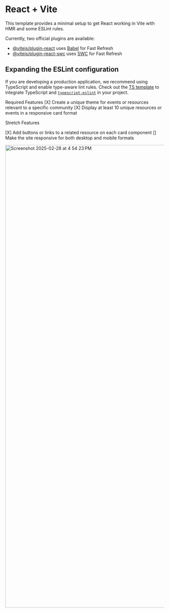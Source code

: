 # React + Vite

This template provides a minimal setup to get React working in Vite with HMR and some ESLint rules.

Currently, two official plugins are available:

- [@vitejs/plugin-react](https://github.com/vitejs/vite-plugin-react/blob/main/packages/plugin-react/README.md) uses [Babel](https://babeljs.io/) for Fast Refresh
- [@vitejs/plugin-react-swc](https://github.com/vitejs/vite-plugin-react-swc) uses [SWC](https://swc.rs/) for Fast Refresh

## Expanding the ESLint configuration

If you are developing a production application, we recommend using TypeScript and enable type-aware lint rules. Check out the [TS template](https://github.com/vitejs/vite/tree/main/packages/create-vite/template-react-ts) to integrate TypeScript and [`typescript-eslint`](https://typescript-eslint.io) in your project.


Required Features
[X] Create a unique theme for events or resources relevant to a specific community
[X] Display at least 10 unique resources or events in a responsive card format

Stretch Features

[X] Add buttons or links to a related resource on each card component
[] Make the site responsive for both desktop and mobile formats

<img width="1466" alt="Screenshot 2025-02-28 at 4 54 23 PM" src="https://github.com/user-attachments/assets/22dcea02-e16d-4bd3-826d-abf83529282a" />
